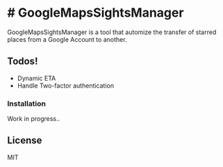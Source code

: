 # # GoogleMapsSightsManager


GoogleMapsSightsManager is a tool that automize the transfer of starred places from a Google Account to another.

## Todos!

  - Dynamic ETA
  - Handle Two-factor authentication


### Installation

Work in progress..

License
----

MIT
